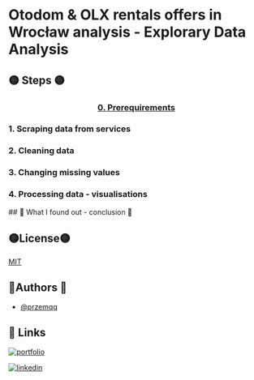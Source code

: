 # Otodom & OLX rentals offers in  Wrocław analysis - Explorary Data Analysis 
## 🟡 Steps 🟡
<h3> <center><u>  0. Prerequirements </u> </center> </h3>
<h3> 1. Scraping data from services </h3>
<h3> 2. Cleaning data </h3>
<h3> 3. Changing missing values </h3>
<h3> 4. Processing data - visualisations </h3>
## 🔴 What I found out - conclusion 🔴

## 🟡License🟡

[MIT](https://choosealicense.com/licenses/mit/)


## 🔵Authors 🔵

- [@przemqq](https://www.github.com/przemqq)


## 🔗 Links
[![portfolio](https://img.shields.io/badge/my_portfolio-000?style=for-the-badge&logo=ko-fi&logoColor=white)](https://przemqq.github.io/portfolio/)

[![linkedin](https://img.shields.io/badge/linkedin-0A66C2?style=for-the-badge&logo=linkedin&logoColor=white)](https://www.linkedin.com/in/przemyslaw-sipa/)